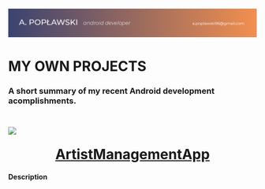 <a href="https://github.com/apoplawski96/projects-summary/blob/master/assets/header.png"><img src="https://github.com/apoplawski96/projects-summary/blob/master/assets/header.png"></a>

# MY OWN PROJECTS

<p><h3>A short summary of my recent Android development acomplishments. <h3><p>
 </br>

<a href="https://github.com/apoplawski96/ArtistManagerApp">
<img align="left" src="https://github.com/apoplawski96/projects-summary/blob/master/assets/ArtistManagementApp.png" /></a>
<p><h1 align="center"><a href="https://github.com/apoplawski96/ArtistManagerApp">ArtistManagementApp</a></h1></p>
<h4>Description</h4>
